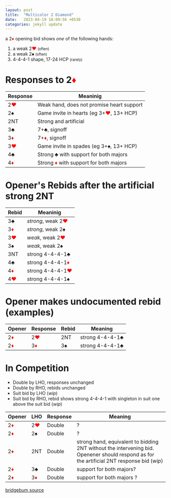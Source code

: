 ```yaml
---
layout: post
title:  "Multicolor 2 Diamond"
date:   2023-04-19 18:09:56 +0530
categories: jekyll update
---
```

a 2<font style='color:red;'>&diams;</font> opening bid shows *one* of the following hands:
1. a weak 2<font style='color:red;font-weight:bold'>&hearts;</font> <small>(often)</small>
2. a weak 2<font style='color:black;font-weight:bold'>&spades;</font> <small>(often)</small>
3. 4-4-4-1 shape, 17-24 HCP <small>(rarely)</small>

# Responses to 2<font style='color:red;'>&diams;</font>

| Response | Meaninig |
| ----------- | ----------- |
| 2<font style='color:red;'>&hearts;</font> | Weak hand, does not promise heart support |
| 2<font style='color:black;'>&spades;</font> | Game invite in hearts (eg 3+<font style='color:red;'>&hearts;</font>, 13+ HCP) |
| 2NT   | Strong and artificial |
| 3<font style='color:black;'>&clubs;</font> | 7+<font style='color:black;'>&clubs;</font>, signoff |
| 3<font style='color:red;'>&diams;</font> | 7+<font style='color:red;'>&diams;</font>, signoff |
| 3<font style='color:red;'>&hearts;</font> | Game invite in spades (eg 3+<font style='color:black;'>&spades;</font>, 13+ HCP) |
| 4<font style='color:black;'>&clubs;</font> | Strong <font style='color:black;'>&clubs;</font> with support for both majors |
| 4<font style='color:red;'>&diams;</font> | Strong <font style='color:red;'>&diams;</font> with support for both majors |


# Opener's Rebids after the artificial strong 2NT

| Rebid | Meaninig |
| ----------- | ----------- |
| 3<font style='color:black;'>&clubs;</font> | *strong*, weak 2<font style='color:red;'>&hearts;</font> |
| 3<font style='color:red;'>&diams;</font> | *strong*, weak 2<font style='color:black;'>&spades;</font> |
| 3<font style='color:red;'>&hearts;</font> | *weak*, weak 2<font style='color:red;'>&hearts;</font> |
| 3<font style='color:black;'>&spades;</font> | *weak*, weak 2<font style='color:black;'>&spades;</font> |
| 3NT   | strong 4-4-4-1<font style='color:black;'>&clubs;</font> |
| 4<font style='color:black;'>&clubs;</font> | strong 4-4-4-1<font style='color:red;'>&diams;</font> |
| 4<font style='color:red;'>&diams;</font> | strong 4-4-4-1<font style='color:red;'>&hearts;</font> |
| 4<font style='color:red;'>&hearts;</font> | strong 4-4-4-1<font style='color:black;'>&spades;</font> |

# Opener makes undocumented rebid (examples)

| Opener | Response | Rebid | Meaning |
| ----------- | ----------- | ----------- | ----------- |
| 2<font style='color:red;'>&diams;</font> | 2<font style='color:red;'>&hearts;</font> | 2NT | strong 4-4-4-1<font style='color:black;'>&clubs;</font> |
| 2<font style='color:red;'>&diams;</font> | 3<font style='color:red;'>&diams;</font> | 3<font style='color:black;'>&spades;</font> | strong 4-4-4-1<font style='color:black;'>&clubs;</font> |


# In Competition
- Double by LHO, responses unchanged
- Double by RHO, rebids unchanged
- Suit bid by LHO (_wip_)
- Suit bid by RHO, rebid shows strong 4-4-4-1 with singleton in suit one above the suit bid (_wip_)

| Opener | LHO | Response | Meaning |
| ----------- | ----------- | ----------- | ----------- |
| 2<font style='color:red;'>&diams;</font> | 2<font style='color:red;'>&hearts;</font> | Double | ? |
| 2<font style='color:red;'>&diams;</font> | 2<font style='color:black;'>&spades;</font> | Double | ? |
| 2<font style='color:red;'>&diams;</font> | 2NT | Double | strong hand, equivalent to bidding 2NT without the intervening bid. Openener should respond as for the artificial 2NT response bid (_wip_) |
| 2<font style='color:red;'>&diams;</font> | 3<font style='color:black;'>&clubs;</font> | Double | support for both majors? |
| 2<font style='color:red;'>&diams;</font> | 3<font style='color:red;'>&diams;</font> | Double | support for both majors ? |



[bridgebum source](https://www.bridgebum.com/multi_2d.php)


